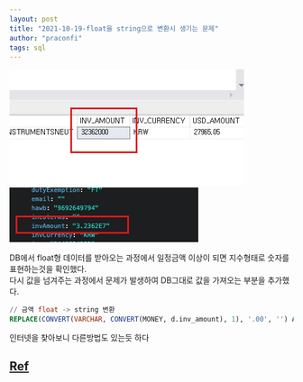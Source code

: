 ```yaml
---
layout: post
title: "2021-10-19-float을 string으로 변환시 생기는 문제"
author: "praconfi"
tags: sql
---
```

![캡쳐](./1.png)
![캡쳐2](./2.png)

DB에서 float형 데이터를 받아오는 과정에서 일정금액 이상이 되면 지수형태로 숫자를 표현하는것을 확인했다.  
다시 값을 넘겨주는 과정에서 문제가 발생하여 DB그대로 값을 가져오는 부분을 추가했다.

```sql
// 금액 float -> string 변환
REPLACE(CONVERT(VARCHAR, CONVERT(MONEY, d.inv_amount), 1), '.00', '') AS inv_amount
```

인터넷을 찾아보니 다른방법도 있는듯 하다  

## [Ref](https://arranging.tistory.com/213)

